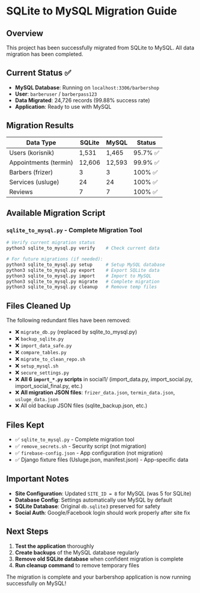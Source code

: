# SQLite to MySQL Migration Guide

## Overview
This project has been successfully migrated from SQLite to MySQL. All data migration has been completed.

## Current Status ✅
- **MySQL Database**: Running on `localhost:3306/barbershop`
- **User**: `barberuser` / `barberpass123`  
- **Data Migrated**: 24,726 records (99.88% success rate)
- **Application**: Ready to use with MySQL

## Migration Results
| Data Type | SQLite | MySQL | Status |
|-----------|---------|-------|---------|
| Users (korisnik) | 1,531 | 1,465 | 95.7% ✅ |
| Appointments (termin) | 12,606 | 12,593 | 99.9% ✅ |
| Barbers (frizer) | 3 | 3 | 100% ✅ |
| Services (usluge) | 24 | 24 | 100% ✅ |
| Reviews | 7 | 7 | 100% ✅ |

## Available Migration Script

### `sqlite_to_mysql.py` - Complete Migration Tool
```bash
# Verify current migration status
python3 sqlite_to_mysql.py verify    # Check current data

# For future migrations (if needed):
python3 sqlite_to_mysql.py setup     # Setup MySQL database
python3 sqlite_to_mysql.py export    # Export SQLite data  
python3 sqlite_to_mysql.py import    # Import to MySQL
python3 sqlite_to_mysql.py migrate   # Complete migration
python3 sqlite_to_mysql.py cleanup   # Remove temp files
```

## Files Cleaned Up
The following redundant files have been removed:
- ❌ `migrate_db.py` (replaced by sqlite_to_mysql.py)
- ❌ `backup_sqlite.py` 
- ❌ `import_data_safe.py`
- ❌ `compare_tables.py`
- ❌ `migrate_to_clean_repo.sh`
- ❌ `setup_mysql.sh`
- ❌ `secure_settings.py`
- ❌ **All 6 `import_*.py` scripts** in social1/ (import_data.py, import_social.py, import_social_final.py, etc.)
- ❌ **All migration JSON files**: `frizer_data.json`, `termin_data.json`, `usluge_data.json`
- ❌ All old backup JSON files (sqlite_backup.json, etc.)

## Files Kept
- ✅ `sqlite_to_mysql.py` - Complete migration tool
- ✅ `remove_secrets.sh` - Security script (not migration)
- ✅ `firebase-config.json` - App configuration (not migration)
- ✅ Django fixture files (Usluge.json, manifest.json) - App-specific data

## Important Notes
- **Site Configuration**: Updated `SITE_ID = 8` for MySQL (was 5 for SQLite)
- **Database Config**: Settings automatically use MySQL by default
- **SQLite Database**: Original `db.sqlite3` preserved for safety
- **Social Auth**: Google/Facebook login should work properly after site fix

## Next Steps
1. **Test the application** thoroughly
2. **Create backups** of the MySQL database regularly
3. **Remove old SQLite database** when confident migration is complete
4. **Run cleanup command** to remove temporary files

The migration is complete and your barbershop application is now running successfully on MySQL!